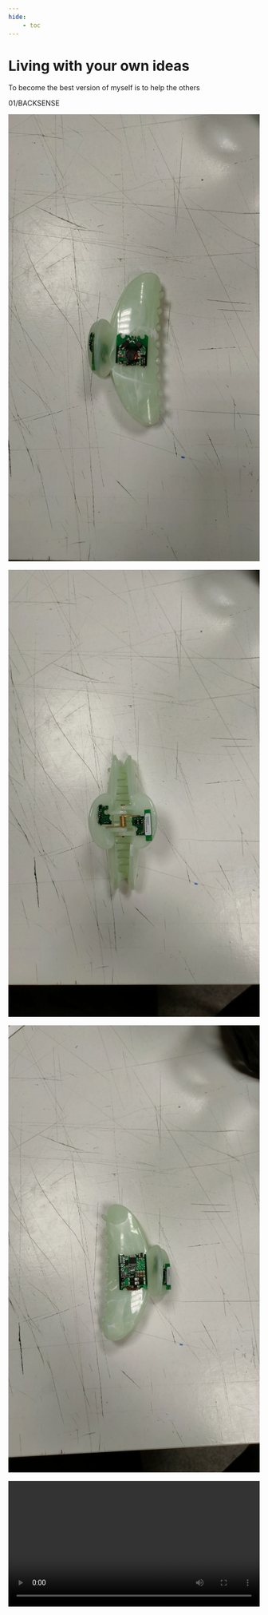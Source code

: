 ```yaml
---
hide:
    - toc
---
```


# Living with your own ideas

To become the best version of myself is to help the others

01/BACKSENSE

![Backsense 1](images/backsense1.jpg)

![Backsense 2](images/backsense2.jpg)

![Backsense 3](images/backsense3.jpg)

<video width="100%" controls>
  <source src="videos/BackSense.mp4" type="video/mp4">
  Your browser does not support the video tag.
</video>

